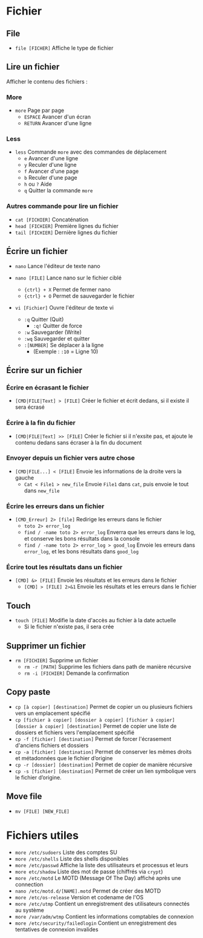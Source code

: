 # Fichier
## File
- `file [FICHER]` Affiche le type de fichier

## Lire un fichier
Afficher le contenu des fichiers :
### More
- `more` Page par page
  - `ESPACE` Avancer d'un écran
  - `RETURN` Avancer d'une ligne

### Less
- `less` Commande `more` avec des commandes de déplacement
  - `e` Avancer d'une ligne
  - `y` Reculer d'une ligne
  - `f` Avancer d'une page
  - `b`  Reculer d'une page
  - `h` ou `?` Aide
  - `q` Quitter la commande `more`

### Autres commande pour lire un fichier
- `cat [FICHIER]` Concaténation
- `head [FICHIER]` Première lignes du fichier
- `tail [FICHIER]` Dernière lignes du fichier

## Écrire un fichier
- `nano` Lance l'éditeur de texte nano
- `nano [FILE]` Lance nano sur le fichier ciblé
  - `{ctrl} + X` Permet de fermer nano
  - `{ctrl} + O` Permet de sauvegarder le fichier

- `vi [Fichier]` Ouvre l'éditeur de texte vi
  - `:q` Quitter (Quit)
    - `:q!` Quitter de force
  - `:w` Sauvegarder (Write)
  - `:wq` Sauvegarder et quitter
  - `:[NUMBER]` Se déplacer à la ligne
    - (Exemple : `:10` = Ligne 10)

## Écrire sur un fichier
### Écrire en écrasant le fichier
- `[CMD|FILE|Text] > [FILE]` Créer le fichier et écrit dedans, si il existe il sera écrasé

### Écrire à la fin du fichier
- `[CMD|FILE|Text] >> [FILE]` Créer le fichier si il n'exsite pas, et ajoute le contenu dedans sans écraser à la fin du document

### Envoyer depuis un fichier vers autre chose
- `[CMD|FILE...] < [FILE]` Envoie les informations de la droite vers la gauche
  - `Cat < File1 > new_file` Envoie `File1` dans `cat`, puis envoie le tout dans `new_file`

### Écrire les erreurs dans un fichier
- `[CMD_Erreur] 2> [file]` Redirige les erreurs dans le fichier
  - `toto 2> error_log`
  - `find / -name toto 2> error_log` Enverra que les erreurs dans le log, et conserve les bons résultats dans la console
  - `find / -name toto 2> error_log > good_log` Envoie les erreurs dans `error_log`, et les bons résultats dans `good_log`

### Écrire tout les résultats dans un fichier
- `[CMD] &> [FILE]` Envoie les résultats et les erreurs dans le fichier
  - `[CMD] > [FILE] 2>&1` Envoie les résultats et les erreurs dans le fichier

## Touch
- `touch [FILE]` Modifie la date d'accès au fichier à la date actuelle
  - Si le fichier n'existe pas, il sera crée

## Supprimer un fichier
- `rm [FICHIER]` Supprime un fichier
  - `rm -r [PATH]` Supprime les fichiers dans path de manière récursive
  - `rm -i [FICHIER]` Demande la confirmation

## Copy paste
- `cp [à copier] [destination]` Permet de copier un ou plusieurs fichiers vers un emplacement spécifié
- `cp [fichier à copier] [dossier à copier] [fichier à copier] [dossier à copier] [destination]` Permet de copier une liste de dossiers et fichiers vers l'emplacement spécifié
- `cp -f [fichier] [destination]` Permet de forcer l'écrasement d'anciens fichiers et dossiers
- `cp -a [fichier] [destination]` Permet de conserver les mêmes droits et métadonnées que le fichier d’origine
- `cp -r [dossier] [destination]` Permet de copier de manière récursive
- `cp -s [fichier] [destination]` Permet de créer un lien symbolique vers le fichier d’origine.

## Move file
- `mv [FILE] [NEW_FILE]`

# Fichiers utiles
- `more /etc/sudoers` Liste des comptes SU
- `more /etc/shells` Liste des shells disponibles
- `more /etc/passwd` Affiche la liste des utilisateurs et processus et leurs 
- `more etc/shadow` Liste des mot de passe (chiffrés via `crypt`)
- `more /etc/motd` Le MOTD (Message Of The Day) affiché après une connection
- `nano /etc/motd.d/[NAME].motd` Permet de créer des MOTD
- `more /etc/os-release` Version et codename de l'OS
- `more /etc/utmp` Contient un enregistrement des utilisateurs connectés au système
- `more /var/adm/wtmp` Contient les informations comptables de connexion
- `more /etc/security/failedlogin` Contient un enregistrement des tentatives de connexion invalides